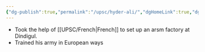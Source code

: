 ```yaml
---
{"dg-publish":true,"permalink":"/upsc/hyder-ali/","dgHomeLink":true,"dgPassFrontmatter":false}
---
```


- Took the help of [[UPSC/French|French]] to set up an arsm factory at Dindigul.
- Trained his army in European ways 